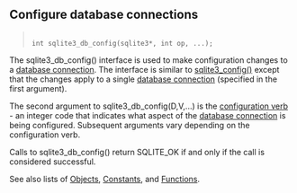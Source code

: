 ## Configure database connections




> ```
> 
> int sqlite3_db_config(sqlite3*, int op, ...);
> 
> ```



The sqlite3\_db\_config() interface is used to make configuration
changes to a [database connection](../c3ref/sqlite3.html). The interface is similar to
[sqlite3\_config()](../c3ref/config.html) except that the changes apply to a single
[database connection](../c3ref/sqlite3.html) (specified in the first argument).


The second argument to sqlite3\_db\_config(D,V,...) is the
[configuration verb](../c3ref/c_dbconfig_defensive.html#sqlitedbconfiglookaside) \- an integer code
that indicates what aspect of the [database connection](../c3ref/sqlite3.html) is being configured.
Subsequent arguments vary depending on the configuration verb.


Calls to sqlite3\_db\_config() return SQLITE\_OK if and only if
the call is considered successful.


See also lists of
 [Objects](../c3ref/objlist.html),
 [Constants](../c3ref/constlist.html), and
 [Functions](../c3ref/funclist.html).


